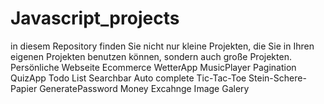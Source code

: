 # Javascript_projects
in diesem Repository finden Sie nicht nur kleine Projekten, die Sie in Ihren eigenen Projekten benutzen können, sondern auch große Projekten.
Persönliche Webseite
Ecommerce
WetterApp
MusicPlayer
Pagination
QuizApp
Todo List
Searchbar Auto complete
Tic-Tac-Toe
Stein-Schere-Papier
GeneratePassword
Money Excahnge
Image Galery


